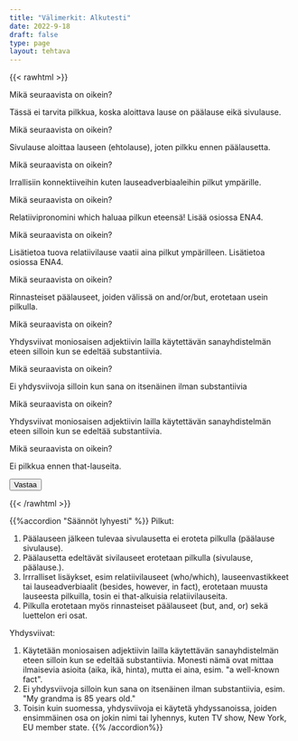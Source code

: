 ```yaml
---
title: "Välimerkit: Alkutesti"
date: 2022-9-18
draft: false
type: page
layout: tehtava
---
```


{{< rawhtml >}}
<link rel="stylesheet" type="text/css" href="/css/monivalinta2.css"/>
<body class="dark:bg-warmgray-900">
<div class="wrap">
  <div class="row">
  <section data-quiz-item>
    <div class="question">Mikä seuraavista on oikein?</div>
    <div class="choices" data-choices='["I often read cookbooks because they are very informative.","I often read cookbooks, because they are very informative.", "I often read cookbooks, because, they are very informative."]'></div>
    <p class="info">Tässä ei tarvita pilkkua, koska aloittava lause on päälause eikä sivulause.</p>
  </section>
  <section data-quiz-item>
    <div class="question">Mikä seuraavista on oikein?</div>
    <div class="choices" data-choices='["If you want to learn comma rules try doing these exercises.","If you want to learn comma rules, try doing these exercises.", "If, you want to learn comma rules, try doing these exercises."]'></div>
    <p class="info">Sivulause aloittaa lauseen (ehtolause), joten pilkku ennen päälausetta.</p>
   </section>
  </div>
  <div class="row">
  <section data-quiz-item>
    <div class="question">Mikä seuraavista on oikein?</div>
    <div class="choices" data-choices='["I would however like to study something else.", "I would, however like to study something else.", "I would, however, like to study something else."]'></div>
    <p class="info">Irrallisiin konnektiiveihin kuten lauseadverbiaaleihin pilkut ympärille.</p>
  </section>
   <section data-quiz-item>
    <div class="question">Mikä seuraavista on oikein?</div> 
    <div class="choices" data-choices='["I love playing with punctuation which might sound like an odd hobby.", "I love playing with punctuation, which might sound like an odd hobby.", "I love playing, with punctuation, which might sound like an odd hobby."]'></div>
    <p class="info">Relatiivipronomini which haluaa pilkun eteensä! Lisää osiossa ENA4.</p>
  </section>
  </div>
   <div class="row">
  <section data-quiz-item>
    <div class="question">Mikä seuraavista on oikein?</div>
    <div class="choices" data-choices='["My dog Walther who is a German Shepherd by the way is amazing at finding lost children.", "My dog Walther, who is a German Shepherd by the way is amazing at finding lost children.", "My dog Walther who is a German Shepherd by the way, is amazing at finding lost children.", "My dog Walther, who is a German Shepherd by the way, is amazing at finding lost children."]'></div>
    <p class="info">Lisätietoa tuova relatiivilause vaatii aina pilkut ympärilleen. Lisätietoa osiossa ENA4.</p>
  </section>
   <section data-quiz-item>
  <div class="question">Mikä seuraavista on oikein?</div>
    <div class="choices" data-choices='["I have my dog with me at all times and he loves my company.", "I have my dog with me at all times, and he loves my company.", "I have my dog with me, at all times, and he loves my company."]'></div>
    <p class="info">Rinnasteiset päälauseet, joiden välissä on and/or/but, erotetaan usein pilkulla.</p>
  </section>
  </div>
    <div class="row">
  <section data-quiz-item>
 <div class="question">Mikä seuraavista on oikein?</div>
    <div class="choices" data-choices='["Even my 85 year old grandma knows the answer to this question!", "Even my 85-year old grandma knows the answer to this question!", "Even my 85-year-old grandma knows the answer to this question!", "Even my 85-year-old-grandma knows the answer to this question!"]'></div>
    <p class="info">Yhdysviivat moniosaisen adjektiivin lailla käytettävän sanayhdistelmän eteen silloin kun se edeltää substantiivia.</p>
  </section>
   <section data-quiz-item>
 <div class="question">Mikä seuraavista on oikein?</div>
    <div class="choices" data-choices='["Are you sure your grandma is 85 years old?", "Are you sure your grandma is 85-years old?", "Are you sure your grandma is 85-years-old?"]'></div>
    <p class="info">Ei yhdysviivoja silloin kun sana on itsenäinen ilman substantiivia</p>
  </section>
  </div>
   <div class="row last">
   <section data-quiz-item>
 <div class="question">Mikä seuraavista on oikein?</div>
    <div class="choices" data-choices='["Yes, I absolutely love my gran. We just spent a two week holiday togehter.", "Yes, I absolutely love my gran. We just spent a two-week holiday togehter.", "Yes, I absolutely love my gran. We just spent a two-week-holiday togehter."]'></div>
    <p class="info">Yhdysviivat moniosaisen adjektiivin lailla käytettävän sanayhdistelmän eteen silloin kun se edeltää substantiivia.</p>
  </section>
  <section data-quiz-item>
    <div class="question">Mikä seuraavista on oikein?</div>
    <div class="choices" data-choices='["The exercises that we do in school are very useful in real life.", "The exercises, that we do in school are very useful in real life.", "The exercises, that we do in school, are very useful in real life."]'></div>
    <p class="info">Ei pilkkua ennen that-lauseita.</p>
  </section>
  </div>
</div>
  <div id="emc-score"></div>
  <div class="submit">
  <button id="emc-submit">Vastaa</button>
  </div>
 
 <script src='https://cdnjs.cloudflare.com/ajax/libs/jquery/2.1.3/jquery.min.js'></script>
 
</body>
</html>

<script>
  
    (function($) {
  $.fn.emc = function(options) {
    
    var defaults = {
      key: [],
      scoring: "normal",
      progress: true
    },
    settings = $.extend(defaults,options),
    $quizItems = $('[data-quiz-item]'),
    $choices = $('[data-choices]'),
    itemCount = $quizItems.length,
    chosen = [],
    $option = null,
    $label = null;
    
   emcInit();
    
   if (settings.progress) {
      var $bar = $('#emc-progress'),
          $inner = $('<div id="emc-progress_inner"></div>'),
          $perc = $('<span id="emc-progress_ind">0/'+itemCount+'</span>');
      $bar.append($inner).prepend($perc);
    }
    
    function emcInit() {
      $quizItems.each( function(index,value) {
      var $this = $(this),
          $choiceEl = $this.find('.choices'),
          choices = $choiceEl.data('choices');
        for (var i = 0; i < choices.length; i++) {
          $option = $('<input name="'+index+'" id="'+index+'_'+i+'" type="radio">');
          $label = $('<label for="'+index+'_'+i+'">'+choices[i]+'</label>');
          $choiceEl.append($option).append($label);
         
          $option.on( 'change', function() {
            return getChosen();
          }); 
        }
      });
    }
    
    function getChosen() {
      chosen = [];
      $choices.each( function() {
        var $inputs = $(this).find('input[type="radio"]');
        $inputs.each( function(index,value) {
          if($(this).is(':checked')) {
            chosen.push(index + 1);
          }
        });
      });
      getProgress();
    }
    
    function getProgress() {
      var prog = (chosen.length / itemCount) * 100 + "%",
          $submit = $('#emc-submit');
      if (settings.progress) {
        $perc.text(chosen.length+'/'+itemCount);  
        $inner.css({height: prog});
      }
      if (chosen.length === itemCount) {
        $submit.addClass('ready-show');
        $submit.click( function(){
          return scoreNormal();
        });
      }
    }
    
    function scoreNormal() {
      var wrong = [],
          score = null,
          $scoreEl = $('#emc-score');
      for (var i = 0; i < itemCount; i++) {
        if (chosen[i] != settings.key[i]) {
          wrong.push(i);
        }
      }
      $quizItems.each( function(index) {
        var $this = $(this);
        if ($.inArray(index, wrong) !== -1 ) {
         $this.removeClass('item-correct').addClass('item-incorrect');
        } else {
          $this.removeClass('item-incorrect').addClass('item-correct');
        }
      });
      
      score = ((itemCount - wrong.length) / itemCount).toFixed(2) * 100 + "%";
      $scoreEl.text("Vastauksista oikein "+score).addClass('new-score');
    }
 
  }
}(jQuery));
 
 
$(document).emc({
  key: ["1","2","3","2","4","2","3","1","2","1"]
});</script>
{{< /rawhtml >}}

{{%accordion "Säännöt lyhyesti" %}}
Pilkut:
1. Päälauseen jälkeen tulevaa sivulausetta ei eroteta pilkulla (päälause sivulause).
2. Päälausetta edeltävät sivilauseet erotetaan pilkulla (sivulause, päälause.). 
3. Irrralliset lisäykset, esim relatiivilauseet (who/which), lauseenvastikkeet tai lauseadverbiaalit (besides, however, in fact), erotetaan muusta lauseesta pilkuilla, tosin ei that-alkuisia relatiivilauseita.
4. Pilkulla erotetaan myös rinnasteiset päälauseet (but, and, or) sekä luettelon eri osat.

Yhdysviivat:
1. Käytetään moniosaisen adjektiivin lailla käytettävän sanayhdistelmän eteen silloin kun se edeltää substantiivia. Monesti nämä ovat mittaa ilmaisevia asioita (aika, ikä, hinta), mutta ei aina, esim. "a well-known fact".
2. Ei yhdysviivoja silloin kun sana on itsenäinen ilman substantiivia, esim. "My grandma is 85 years old."
3. Toisin kuin suomessa, yhdysviivoja ei käytetä yhdyssanoissa, joiden ensimmäinen osa on jokin nimi tai lyhennys, kuten TV show, New York, EU member state.
{{% /accordion%}}